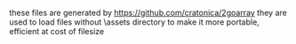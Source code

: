 these files are generated by https://github.com/cratonica/2goarray
they are used to load files without \assets directory to make it more portable, efficient at cost of filesize